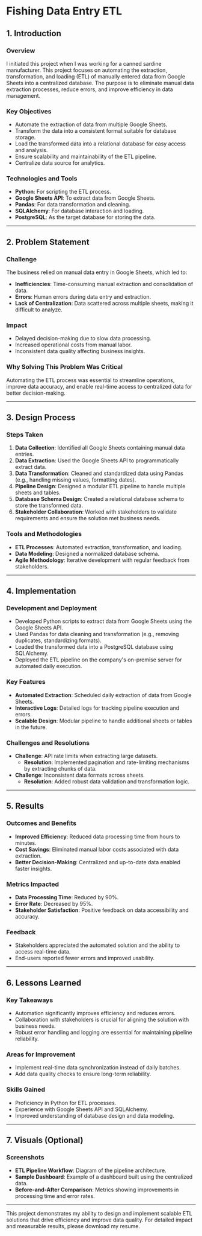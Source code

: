 # Fishing Data Entry ETL

## 1. Introduction

### Overview
I initiated this project when I was working for a canned sardine manufacturer. This project focuses on automating the extraction, transformation, and loading (ETL) of manually entered data from Google Sheets into a centralized database. The purpose is to eliminate manual data extraction processes, reduce errors, and improve efficiency in data management.

### Key Objectives
- Automate the extraction of data from multiple Google Sheets.
- Transform the data into a consistent format suitable for database storage.
- Load the transformed data into a relational database for easy access and analysis.
- Ensure scalability and maintainability of the ETL pipeline.
- Centralize data source for analytics.

### Technologies and Tools
- **Python**: For scripting the ETL process.
- **Google Sheets API**: To extract data from Google Sheets.
- **Pandas**: For data transformation and cleaning.
- **SQLAlchemy**: For database interaction and loading.
- **PostgreSQL**: As the target database for storing the data.

---

## 2. Problem Statement

### Challenge
The business relied on manual data entry in Google Sheets, which led to:
- **Inefficiencies**: Time-consuming manual extraction and consolidation of data.
- **Errors**: Human errors during data entry and extraction.
- **Lack of Centralization**: Data scattered across multiple sheets, making it difficult to analyze.

### Impact
- Delayed decision-making due to slow data processing.
- Increased operational costs from manual labor.
- Inconsistent data quality affecting business insights.

### Why Solving This Problem Was Critical
Automating the ETL process was essential to streamline operations, improve data accuracy, and enable real-time access to centralized data for better decision-making.

---

## 3. Design Process

### Steps Taken
1. **Data Collection**: Identified all Google Sheets containing manual data entries.
2. **Data Extraction**: Used the Google Sheets API to programmatically extract data.
3. **Data Transformation**: Cleaned and standardized data using Pandas (e.g., handling missing values, formatting dates).
4. **Pipeline Design**: Designed a modular ETL pipeline to handle multiple sheets and tables.
5. **Database Schema Design**: Created a relational database schema to store the transformed data.
6. **Stakeholder Collaboration**: Worked with stakeholders to validate requirements and ensure the solution met business needs.

### Tools and Methodologies
- **ETL Processes**: Automated extraction, transformation, and loading.
- **Data Modeling**: Designed a normalized database schema.
- **Agile Methodology**: Iterative development with regular feedback from stakeholders.

---

## 4. Implementation

### Development and Deployment
- Developed Python scripts to extract data from Google Sheets using the Google Sheets API.
- Used Pandas for data cleaning and transformation (e.g., removing duplicates, standardizing formats).
- Loaded the transformed data into a PostgreSQL database using SQLAlchemy.
- Deployed the ETL pipeline on the company's on-premise server for automated daily execution.

### Key Features
- **Automated Extraction**: Scheduled daily extraction of data from Google Sheets.
- **Interactive Logs**: Detailed logs for tracking pipeline execution and errors.
- **Scalable Design**: Modular pipeline to handle additional sheets or tables in the future.

### Challenges and Resolutions
- **Challenge**: API rate limits when extracting large datasets.
  - **Resolution**: Implemented pagination and rate-limiting mechanisms by extracting chunks of data.
- **Challenge**: Inconsistent data formats across sheets.
  - **Resolution**: Added robust data validation and transformation logic.

---

## 5. Results

### Outcomes and Benefits
- **Improved Efficiency**: Reduced data processing time from hours to minutes.
- **Cost Savings**: Eliminated manual labor costs associated with data extraction.
- **Better Decision-Making**: Centralized and up-to-date data enabled faster insights.

### Metrics Impacted
- **Data Processing Time**: Reduced by 90%.
- **Error Rate**: Decreased by 95%.
- **Stakeholder Satisfaction**: Positive feedback on data accessibility and accuracy.

### Feedback
- Stakeholders appreciated the automated solution and the ability to access real-time data.
- End-users reported fewer errors and improved usability.

---

## 6. Lessons Learned

### Key Takeaways
- Automation significantly improves efficiency and reduces errors.
- Collaboration with stakeholders is crucial for aligning the solution with business needs.
- Robust error handling and logging are essential for maintaining pipeline reliability.

### Areas for Improvement
- Implement real-time data synchronization instead of daily batches.
- Add data quality checks to ensure long-term reliability.

### Skills Gained
- Proficiency in Python for ETL processes.
- Experience with Google Sheets API and SQLAlchemy.
- Improved understanding of database design and data modeling.

---

## 7. Visuals (Optional)

### Screenshots
- **ETL Pipeline Workflow**: Diagram of the pipeline architecture.
- **Sample Dashboard**: Example of a dashboard built using the centralized data.
- **Before-and-After Comparison**: Metrics showing improvements in processing time and error rates.

---

This project demonstrates my ability to design and implement scalable ETL solutions that drive efficiency and improve data quality. For detailed impact and measurable results, please download my resume.
